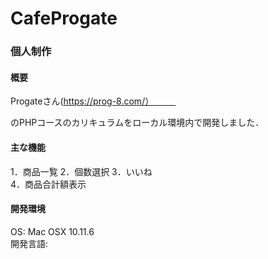# CafeProgate
### 個人制作

#### 概要
Progateさん(https://prog-8.com/）　　　

のPHPコースのカリキュラムをローカル環境内で開発しました．

#### 主な機能
1．商品一覧
2．個数選択
3．いいね  
4．商品合計額表示  

#### 開発環境
OS: Mac OSX 10.11.6  
開発言語:   

